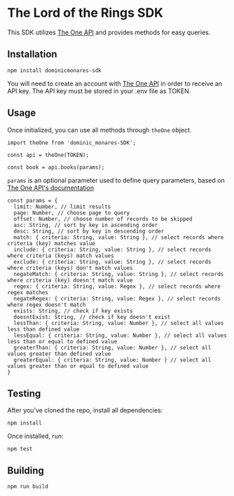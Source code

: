 # The Lord of the Rings SDK
This SDK utilizes [The One API](https://the-one-api.dev/) and provides methods for easy queries.

## Installation
```
npm install dominicmonares-sdk
```

You will need to create an account with [The One API](https://the-one-api.dev/) in order to receive an API key. The API key must be stored in your .env file as TOKEN.

## Usage

Once initialized, you can use all methods through `theOne` object.
```
import theOne from 'dominic_monares-SDK';

const api = theOne(TOKEN);

const book = api.books(params);
```

`params` is an optional parameter used to define query parameters, based on [The One API's documentation](https://the-one-api.dev/documentation)
```
const params = {
  limit: Number, // limit results
  page: Number, // choose page to query
  offset: Number, // choose number of records to be skipped
  asc: String, // sort by key in ascending order
  desc: String, // sort by key in descending order 
  match: { criteria: String, value: String }, // select records where criteria (key) matches value
  include: { criteria: String, value: String }, // select records where criteria (keys) match values
  exclude: { criteria: String, value: String }, // select records where criteria (keys) don't match values
  negateMatch: { criteria: String, value: String }, // select records where criteria (key) doesn't match value
  regex: { criteria: String, value: Regex }, // select records where regex matches
  negateRegex: { criteria: String, value: Regex }, // select records where regex doesn't match
  exists: String, // check if key exists
  doesntExist: String, // check if key doesn't exist
  lessThan: { criteria: String, value: Number }, // select all values less than defined value
  lessEqual: { criteria: String, value: Number }, // select all values less than or equal to defined value
  greaterThan: { criteria: String, value: Number }, // select all values greater than defined value
  greaterEqual: { criteria: String, value: Number } // select all values greater than or equal to defined value
}
```

## Testing
After you've cloned the repo, install all dependencies:
```
npm install
```

Once installed, run:
```
npm test
```

## Building
```
npm run build
```
